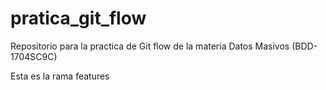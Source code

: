 # pratica_git_flow
Repositorio para la practica de Git flow de la materia Datos Masivos (BDD-1704SC9C)

Esta es la rama features

